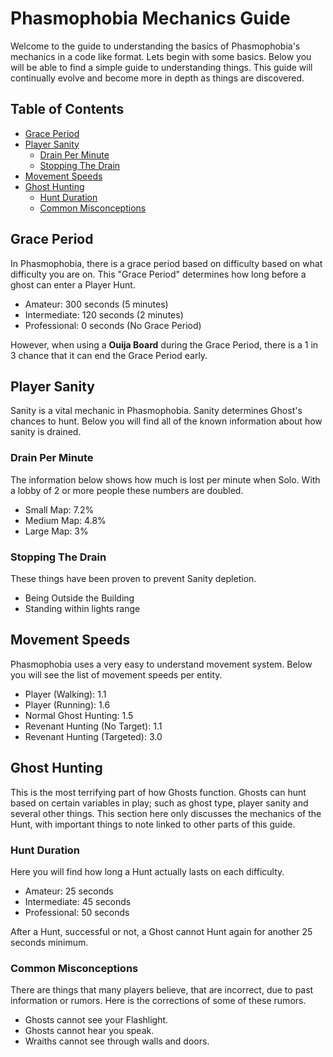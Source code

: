 # Phasmophobia Mechanics Guide
Welcome to the guide to understanding the basics of Phasmophobia's mechanics in a code like format. Lets begin with some basics.
Below you will be able to find a simple guide to understanding things.
This guide will continually evolve and become more in depth as things are discovered.




## Table of Contents
* [Grace Period](#grace-period)
* [Player Sanity](#player-sanity)
  * [Drain Per Minute](#drain-per-minute)
  * [Stopping The Drain](#stopping-the-drain)
* [Movement Speeds](#movement-speeds)
* [Ghost Hunting](#ghost-hunting)
  * [Hunt Duration](#hunt-duration)
  * [Common Misconceptions](#common-misconceptions)


## Grace Period
In Phasmophobia, there is a grace period based on difficulty based on what difficulty you are on.
This "Grace Period" determines how long before a ghost can enter a Player Hunt.
- Amateur: 300 seconds (5 minutes)
- Intermediate: 120 seconds (2 minutes)
- Professional: 0 seconds (No Grace Period)

However, when using a **Ouija Board** during the Grace Period, there is a 1 in 3 chance that it can end the
Grace Period early.

## Player Sanity
Sanity is a vital mechanic in Phasmophobia. Sanity determines Ghost's chances to hunt.
Below you will find all of the known information about how sanity is drained.
### Drain Per Minute
The information below shows how much is lost per minute when Solo. With a lobby of 2 or more people
these numbers are doubled.
- Small Map: 7.2%
- Medium Map: 4.8%
- Large Map: 3%
### Stopping The Drain
These things have been proven to prevent Sanity depletion.
- Being Outside the Building
- Standing within lights range


## Movement Speeds
Phasmophobia uses a very easy to understand movement system. Below you will see the list of movement speeds per entity.
- Player (Walking): 1.1
- Player (Running): 1.6
- Normal Ghost Hunting: 1.5
- Revenant Hunting (No Target): 1.1
- Revenant Hunting (Targeted): 3.0


## Ghost Hunting
This is the most terrifying part of how Ghosts function. Ghosts can hunt based on certain variables in play; 
such as ghost type, player sanity and several other things. This section here only discusses the mechanics of the Hunt, 
with important things to note linked to other parts of this guide.

### Hunt Duration
Here you will find how long a Hunt actually lasts on each difficulty.
- Amateur: 25 seconds
- Intermediate: 45 seconds
- Professional: 50 seconds

After a Hunt, successful or not, a Ghost cannot Hunt again for another 25 seconds minimum.

### Common Misconceptions
There are things that many players believe, that are incorrect, due to past information or rumors. 
Here is the corrections of some of these rumors.
- Ghosts cannot see your Flashlight.
- Ghosts cannot hear you speak.
- Wraiths cannot see through walls and doors.

